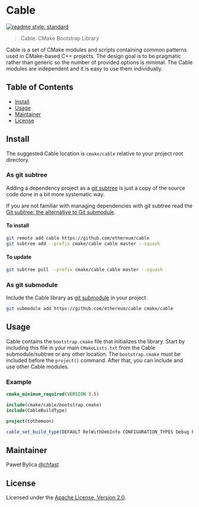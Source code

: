 # Cable

[![readme style: standard][readme style standard badge]][standard readme]

> Cable: CMake Bootstrap Library

Cable is a set of CMake modules and scripts containing common patterns used
in CMake-based C++ projects. The design goal is to be pragmatic rather than
generic so the number of provided options is minimal. The Cable modules are
independent and it is easy to use them individually.


## Table of Contents

- [Install](#install)
- [Usage](#usage)
- [Maintainer](#maintainer)
- [License](#license)


## Install

The suggested Cable location is `cmake/cable` relative to your project root directory.

### As git subtree

Adding a dependency project as a [git subtree] is just a copy of the source code
done in a bit more systematic way.

If you are not familiar with managing dependencies with git subtree read the
[Git subtree: the alternative to Git submodule][git subtree tutorial].

#### To install

```sh
git remote add cable https://github.com/ethereum/cable
git subtree add --prefix cmake/cable cable master --squash
```

#### To update

```sh
git subtree pull --prefix cmake/cable cable master --squash
```

### As git submodule

Include the Cable library as [git submodule] in your project.

```sh
git submodule add https://github.com/ethereum/cable cmake/cable
```

## Usage

Cable contains the `bootstrap.cmake` file that initializes the library.
Start by including this file in your main `CMakeLists.txt` from the Cable 
submodule/subtree or any other location. The `bootstrap.cmake` must be included 
before the `project()` command. After that, you can include and use other
Cable modules.

### Example

```cmake
cmake_minimum_required(VERSION 3.5)

include(cmake/cable/bootstrap.cmake)
include(CableBuildType)

project(tothemoon)

cable_set_build_type(DEFAULT RelWithDebInfo CONFIGURATION_TYPES Debug Release RelWithDebInfo)
```


## Maintainer

Paweł Bylica [@chfast]

## License

Licensed under the [Apache License, Version 2.0].


[@chfast]: https://github.com/chfast
[Apache License, Version 2.0]: LICENSE
[git submodule]: https://git-scm.com/book/en/v2/Git-Tools-Submodules
[git subtree]: https://github.com/git/git/blob/master/contrib/subtree/git-subtree.txt
[git subtree tutorial]: https://www.atlassian.com/blog/git/alternatives-to-git-submodule-git-subtree
[standard readme]: https://github.com/RichardLitt/standard-readme

[readme style standard badge]: https://img.shields.io/badge/readme%20style-standard-brightgreen.svg?style=flat-square
